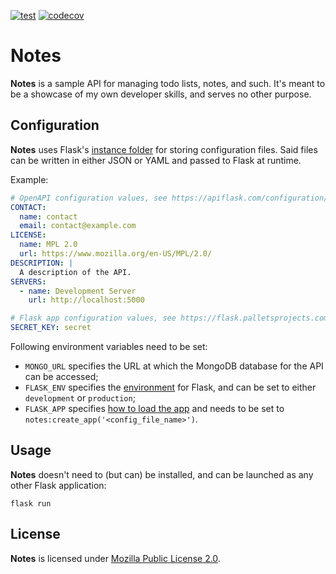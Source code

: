 [![test](https://github.com/wenaught/notes/actions/workflows/test.yml/badge.svg)](https://github.com/wenaught/notes/actions/workflows/test.yml) [![codecov](https://codecov.io/gh/wenaught/notes/branch/development/graph/badge.svg?token=X22TKAHMA4)](https://codecov.io/gh/wenaught/notes)

# Notes

**Notes** is a sample API for managing todo lists, notes, and such.
It's meant to be a showcase of my own developer skills, and serves
no other purpose.

## Configuration

**Notes** uses Flask's [instance folder](https://flask.palletsprojects.com/en/2.0.x/config/#instance-folders)
for storing configuration files. Said files can be written in either JSON or YAML and passed to Flask at runtime.

Example:
```yaml
# OpenAPI configuration values, see https://apiflask.com/configuration/#openapi-fields
CONTACT:
  name: contact
  email: contact@example.com
LICENSE:
  name: MPL 2.0
  url: https://www.mozilla.org/en-US/MPL/2.0/
DESCRIPTION: |
  A description of the API.
SERVERS:
  - name: Development Server
    url: http://localhost:5000

# Flask app configuration values, see https://flask.palletsprojects.com/en/2.0.x/config/#builtin-configuration-values
SECRET_KEY: secret
```

Following environment variables need to be set:
* `MONGO_URL` specifies the URL at which the MongoDB database for the API can be accessed;
* `FLASK_ENV` specifies the [environment](https://flask.palletsprojects.com/en/2.0.x/config/#environment-and-debug-features) for Flask, and can be set to either `development` or `production`; 
* `FLASK_APP` specifies [how to load the app](https://flask.palletsprojects.com/en/2.0.x/cli/#application-discovery) and needs to be set to `notes:create_app('<config_file_name>')`.

## Usage

**Notes** doesn't need to (but can) be installed, and can be launched 
as any other Flask application:

```shell
flask run
```

## License

**Notes** is licensed under [Mozilla Public License 2.0](https://www.mozilla.org/en-US/MPL/2.0/).